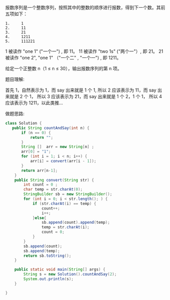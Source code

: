 报数序列是一个整数序列，按照其中的整数的顺序进行报数，得到下一个数。其前五项如下：

```
1.     1
2.     11
3.     21
4.     1211
5.     111221
```
1 被读作  "one 1"  ("一个一") , 即 11。
11 被读作 "two 1s" ("两个一"）, 即 21。
21 被读作 "one 2",  "one 1" （"一个二" ,  "一个一") , 即 1211。

给定一个正整数 n（1 ≤ n ≤ 30），输出报数序列的第 n 项。

题目理解:

首先 1，自然表示为 1，而 say 出来就是 1 个 1,
所以 2 应该表示为 11，而 say 出来就是 2 个 1，
所以 3 应该表示为 21，而 say 出来就是 1 个 2，1 个 1，
所以 4 应该表示为 1211，以此类推...

做题思路:

```java
class Solution {
   public String countAndSay(int n) {
       if (n == 0) {
           return "";
       }
       String []  arr = new String[n] ;
       arr[0] = "1";
       for (int i = 1; i < n; i++) {
           arr[i] = convert(arr[i - 1]);
       }
       return arr[n-1];
    }
    public String convert(String str) {
        int count = 0 ;
        char temp = str.charAt(0);
        StringBuilder sb = new StringBuilder();
        for (int i = 0; i < str.length(); ) {
            if (str.charAt(i) == temp) {
                count++;
                i++;
            }else{
                sb.append(count).append(temp);
                temp = str.charAt(i);
                count = 0;
            }
        }
        sb.append(count);
        sb.append(temp);
        return sb.toString();
    }

    public static void main(String[] args) {
        String s = new Solution().countAndSay(2);
        System.out.println(s);
    }

}
```



